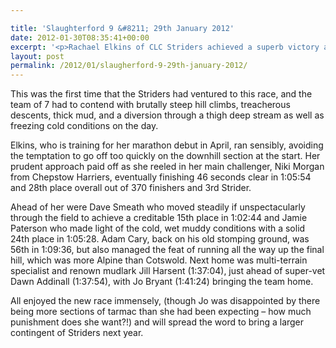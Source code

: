 ```yaml
---

title: 'Slaughterford 9 &#8211; 29th January 2012'
date: 2012-01-30T08:35:41+00:00
excerpt: '<p>Rachael Elkins of CLC Striders achieved a superb victory as first lady in the Slaughterford 9 multi-terrain race near Corsham in Wilts. </p>'
layout: post
permalink: /2012/01/slaugherford-9-29th-january-2012/
---
```

</p> 

This was the first time that the Striders had ventured to this race, and the team of 7 had to contend with brutally steep hill climbs, treacherous descents, thick mud, and a diversion through a thigh deep stream as well as freezing cold conditions on the day.

Elkins, who is training for her marathon debut in April, ran sensibly, avoiding the temptation to go off too quickly on the downhill section at the start. Her prudent approach paid off as she reeled in her main challenger, Niki Morgan from Chepstow Harriers, eventually finishing 46 seconds clear in 1:05:54 and 28th place overall out of 370 finishers and 3rd Strider. 

Ahead of her were Dave Smeath who moved steadily if unspectacularly through the field to achieve a creditable 15th place in 1:02:44 and Jamie Paterson who made light of the cold, wet muddy conditions with a solid 24th place in 1:05:28. Adam Cary, back on his old stomping ground, was 56th in 1:09:36, but also managed the feat of running all the way up the final hill, which was more Alpine than Cotswold. Next home was multi-terrain specialist and renown mudlark Jill Harsent (1:37:04), just ahead of super-vet Dawn Addinall (1:37:54), with Jo Bryant (1:41:24) bringing the team home.

All enjoyed the new race immensely, (though Jo was disappointed by there being more sections of tarmac than she had been expecting &#8211; how much punishment does she want?!) and will spread the word to bring a larger contingent of Striders next year.